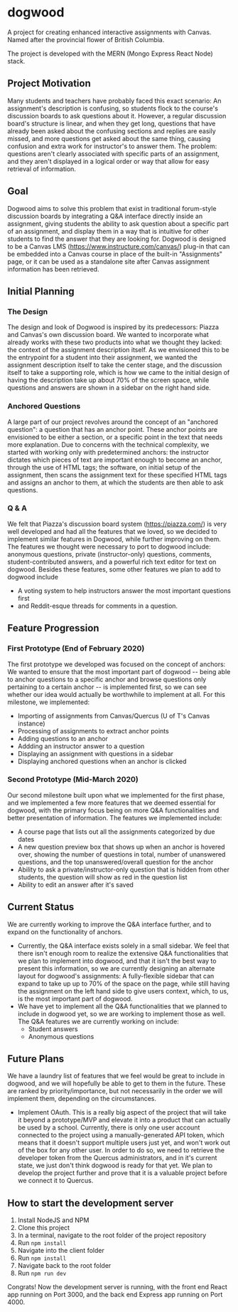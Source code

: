 # dogwood
A project for creating enhanced interactive assignments with Canvas. Named after the provincial flower of British Columbia.

The project is developed with the MERN (Mongo Express React Node) stack. 

## Project Motivation

Many students and teachers have probably faced this exact scenario: An assignment's description is confusing, so students flock to the course's discussion boards to ask questions about it. However, a regular discussion board's structure is linear, and when they get long, questions that have already been asked about the confusing sections and replies are easily missed, and more questions get asked about the same thing, causing confusion and extra work for instructor's to answer them. The problem: questions aren't clearly associated with specific parts of an assignment, and they aren't displayed in a logical order or way that allow for easy retrieval of information. 

## Goal

Dogwood aims to solve this problem that exist in traditional forum-style discussion boards by integrating a Q&A interface directly inside an assignment, giving students the ability to ask question about a specific part of an assignment, and display them in a way that is intuitive for other students to find the answer that they are looking for. Dogwood is designed to be a Canvas LMS (https://www.instructure.com/canvas/) plug-in that can be embedded into a Canvas course in place of the built-in "Assignments" page, or it can be used as a standalone site after Canvas assignment information has been retrieved. 

## Initial Planning

### The Design

The design and look of Dogwood is inspired by its predecessors: Piazza and Canvas's own discussion board. We wanted to incorporate what already works with these two products into what we thought they lacked: the context of the assignment description itself. As we envisioned this to be the entrypoint for a student into their assignment, we wanted the assignment description itself to take the center stage, and the discussion itself to take a supporting role, which is how we came to the initial design of having the description take up about 70% of the screen space, while questions and answers are shown in a sidebar on the right hand side. 

### Anchored Questions

A large part of our project revolves around the concept of an "anchored question": a question that has an anchor point. These anchor points are envisioned to be either a section, or a specific point in the text that needs more explanation. Due to concerns with the technical complexity, we started with working only with predetermined anchors: the instructor dictates which pieces of text are important enough to become an anchor, through the use of HTML tags; the software, on initial setup of the assignment, then scans the assignment text for these specified HTML tags and assigns an anchor to them, at which the students are then able to ask questions. 

### Q & A

We felt that Piazza's discussion board system (https://piazza.com/) is very well developed and had all the features that we loved, so we decided to implement similar features in Dogwood, while further improving on them. The features we thought were necessary to port to dogwood include: anonymous questions, private (instructor-only) questions, comments, student-contributed answers, and a powerful rich text editor for text on dogwood. Besides these features, some other features we plan to add to dogwood include

* A voting system to help instructors answer the most important questions first
* and Reddit-esque threads for comments in a question.


## Feature Progression

### First Prototype (End of February 2020)

The first prototype we developed was focused on the concept of anchors: We wanted to ensure that the most important part of dogwood -- being able to anchor questions to a specific anchor and browse questions only pertaining to a certain anchor -- is implemented first, so we can see whether our idea would actually be worthwhile to implement at all. For this milestone, we implemented:

* Importing of assignments from Canvas/Quercus (U of T's Canvas instance)
* Processing of assignments to extract anchor points
* Adding questions to an anchor
* Addding an instructor answer to a question
* Displaying an assignment with questions in a sidebar
* Displaying anchored questions when an anchor is clicked

### Second Prototype (Mid-March 2020)

Our second milestone built upon what we implemented for the first phase, and we implemented a few more features that we deemed essential for dogwood, with the primary focus being on more Q&A functionalities and better presentation of information. The features we implemented include:

* A course page that lists out all the assignments categorized by due dates
* A new question preview box that shows up when an anchor is hovered over, showing the number of questions in total, number of unanswered questions, and the top unanswered/overall question for the anchor
* Ability to ask a private/instructor-only question that is hidden from other students, the question will show as red in the question list
* Ability to edit an answer after it's saved

## Current Status

We are currently working to improve the Q&A interface further, and to expand on the functionality of anchors. 

* Currently, the Q&A interface exists solely in a small sidebar. We feel that there isn't enough room to realize the extensive Q&A functionalities that we plan to implement into dogwood, and that it isn't the best way to present this information, so we are currently designing an alternate layout for dogwood's assignments: A fully-flexible sidebar that can expand to take up up to 70% of the space on the page, while still having the assignment on the left hand side to give users context, which, to us, is the most important part of dogwood. 
* We have yet to implement all the Q&A functionalities that we planned to include in dogwood yet, so we are working to implement those as well. The Q&A features we are currently working on include:
  - Student answers
  - Anonymous questions

## Future Plans

We have a laundry list of features that we feel would be great to include in dogwood, and we will hopefully be able to get to them in the future. These are ranked by priority/importance, but not necessarily in the order we will implement them, depending on the circumstances.

* Implement OAuth. This is a really big aspect of the project that will take it beyond a prototype/MVP and elevate it into a product that can actually be used by a school. Currently, there is only one user account connected to the project using a manually-generated API token, which means that it doesn't support multiple users just yet, and won't work out of the box for any other user. In order to do so, we need to retrieve the developer token from the Quercus administrators, and in it's current state, we just don't think dogwood is ready for that yet. We plan to develop the project further and prove that it is a valuable project before we connect it to Quercus. 

## How to start the development server

1. Install NodeJS and NPM
2. Clone this project
3. In a terminal, navigate to the root folder of the project repository
4. Run `npm install`
5. Navigate into the client folder
6. Run `npm install`
7. Navigate back to the root folder
6. Run `npm run dev`

Congrats! Now the development server is running, with the front end React app running on Port 3000, and the back end Express app running on Port 4000.
